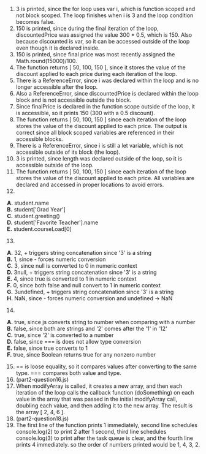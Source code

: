 1) 3 is printed, since the for loop uses var i, which is function scoped and not block scoped. The loop finishes when i is 3 and the loop condition becomes false. 
2) 150 is printed, since during the final iteration of the loop, discountedPrice was assigned the value 300 * 0.5, which is 150. Also because discounted is var, so it can be accessed outside of the loop even though it is declared inside.
3) 150 is printed, since final price was most recently assigned the Math.round(15000)/100.
4) The function returns [ 50, 100, 150 ], since it stores the value of the discount applied to each price during each iteration of the loop.
5) There is a ReferenceError, since i was declared within the loop and is no longer accessible after the loop.
6) Also a ReferenceError, since discountedPrice is declared within the loop block and is not accessible outside the block.
7) Since finalPrice is declared in the function scope outside of the loop, it is accessible, so it prints 150 (300 with a 0.5 discount).
8) The function returns [ 50, 100, 150 ] since each iteration of the loop stores the value of the discount applied to each price. The output is correct since all block scoped variables are referenced in their accessible blocks.
9) There is a ReferenceError, since i is still a let variable, which is not accessible outside of its block (the loop).
10) 3 is printed, since length was declared outside of the loop, so it is accessible outside of the loop.
11) The function returns [ 50, 100, 150 ] since each iteration of the loop stores the value of the discount applied to each price. All variables are declared and accessed in proper locations to avoid errors. 
12) 
  **A.** student.name  
  **B.** student['Grad Year']  
  **C.** student.greeting()  
  **D.** student['Favorite Teacher'].name  
  **E.** student.courseLoad[0]  
    
13) 
  **A.** 32, + triggers string concatenation since '3' is a string  
  **B.** 1, since - forces numeric conversion  
  **C.** 3, since null is converted to 0 in numeric context  
  **D.** 3null, + triggers string concatenation since '3' is a string  
  **E.** 4, since true is converted to 1 in numeric context  
  **F.** 0, since both false and null convert to 1 in numeric context  
  **G.** 3undefined, + triggers string concatenation since '3' is a string  
  **H.** NaN, since - forces numeric conversion and undefined -> NaN  
    
14)  
  **A.** true, since js converts string to number when comparing with a number  
  **B.** false, since both are strings and '2' comes after the '1' in '12'  
  **C.** true, since '2' is converted to a number  
  **D.** false, since === is does not allow type conversion  
  **E.** false, since true converts to 1  
  **F.** true, since Boolean returns true for any nonzero number  

15)  == is loose equality, so it compares values after converting to the same type. === compares both value and type.
16)  (part2-question16.js)
17)  When modifyArray is called, it creates a new array, and then each iteration of the loop calls the callback function (doSomething) on each value in the array that was passed in the initial modifyArray call, doubling each value, and then adding it to the new array. The result is the array [ 2, 4, 6 ].
18)  (part2-question18.js)
19)  The first line of the function prints 1 immediately, second line schedules console.log(2) to print 2 after 1 second, third line schedules console.log(3) to print after the task queue is clear, and the fourth line prints 4 immediately. so the order of numbers printed would be 1, 4, 3, 2.
